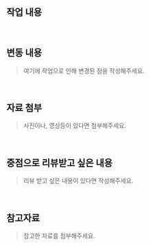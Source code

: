 ## 작업 내용
> 

<br/>

## 변동 내용
> 여기에 작업으로 인해 변경된 점을 작성해주세요.

<br/>

## 자료 첨부
> 사진이나, 영상등이 있다면 첨부해주세요.

<br/>

## 중점으로 리뷰받고 싶은 내용
> 리뷰 받고 싶은 내용이 있다면 작성해주세요.

<br/>

## 참고자료
> 참고한 자료를 첨부해주세요.
